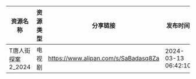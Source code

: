 | 资源名称         | 资源类型 | 分享链接                                 | 发布时间                |
| ------------ | ---- | ------------------------------------ | ------------------- |
| T唐人街探案2_2024 | 电视剧  | https://www.alipan.com/s/SaBadasq8Za | 2024-03-13 06:42:10 |
